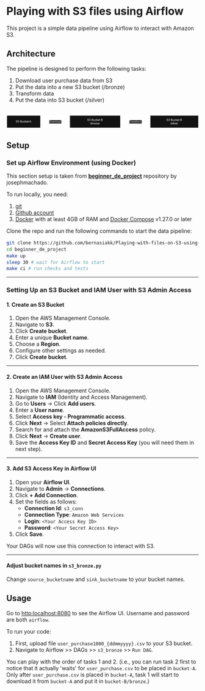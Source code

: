 # Playing with S3 files using Airflow

This project is a simple data pipeline using Airflow to interact with Amazon S3.

## Architecture
The pipeline is designed to perform the following tasks:
1. Download user purchase data from S3
2. Put the data into a new S3 bucket (/bronze)
3. Transform data
4. Put the data into S3 bucket (/silver)  
<br>

<img src="./images/architecture.png" alt="drawing" width="600"/>

## Setup

### Set up Airflow Environment (using Docker)
This section setup is taken from **[beginner_de_project](https://github.com/josephmachado/beginner_de_project)** repository by josephmachado.

To run locally, you need:

1. [git](https://git-scm.com/book/en/v2/Getting-Started-Installing-Git)
2. [Github account](https://github.com/)
3. [Docker](https://docs.docker.com/engine/install/) with at least 4GB of RAM and [Docker Compose](https://docs.docker.com/compose/install/) v1.27.0 or later

Clone the repo and run the following commands to start the data pipeline:

```bash
git clone https://github.com/bernasiakk/Playing-with-files-on-S3-using-Airflow.git
cd beginner_de_project 
make up
sleep 30 # wait for Airflow to start
make ci # run checks and tests
```

---

### Setting Up an S3 Bucket and IAM User with S3 Admin Access

#### 1. Create an S3 Bucket

1. Open the AWS Management Console.
2. Navigate to **S3**.
3. Click **Create bucket**.
4. Enter a unique **Bucket name**.
5. Choose a **Region**.
6. Configure other settings as needed.
7. Click **Create bucket**.

---

#### 2. Create an IAM User with S3 Admin Access

1. Open the AWS Management Console.
2. Navigate to **IAM** (Identity and Access Management).
3. Go to **Users** → Click **Add users**.
4. Enter a **User name**.
5. Select **Access key - Programmatic access**.
6. Click **Next** → Select **Attach policies directly**.
7. Search for and attach the **AmazonS3FullAccess** policy.
8. Click **Next** → **Create user**.
9. Save the **Access Key ID** and **Secret Access Key** (you will need them in next step).

---

#### 3. Add S3 Access Key in Airflow UI

1. Open your **Airflow UI**.
2. Navigate to **Admin** → **Connections**.
3. Click **+ Add Connection**.
4. Set the fields as follows:
   - **Connection Id**: `s3_conn`
   - **Connection Type**: `Amazon Web Services`
   - **Login**: `<Your Access Key ID>`
   - **Password**: `<Your Secret Access Key>`
5. Click **Save**.

Your DAGs will now use this connection to interact with S3.

---

#### Adjust bucket names in `s3_bronze.py`
Change `source_bucketname` and `sink_bucketname` to your bucket names.

## Usage

Go to [http:localhost:8080](http:localhost:8080) to see the Airflow UI. Username and password are both `airflow`.

To run your code:
1. First, upload file `user_purchase1000_{ddmmyyyy}.csv` to your S3 bucket.
2. Navigate to Airflow >> DAGs >> `s3_bronze` >> `Run DAG`.

You can play with the order of tasks 1 and 2. (i.e., you can run task 2 first to notice that it actually 'waits' for `user_purchase.csv` to be placed in `bucket-A`. Only after `user_purchase.csv` is placed in `bucket-A`, task 1 will start to download it from `bucket-A` and put it in `bucket-B/bronze`.)